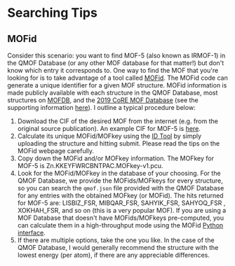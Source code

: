 # Searching Tips

## MOFid
Consider this scenario: you want to find MOF-5 (also known as IRMOF-1) in the QMOF Database (or any other MOF database for that matter!) but don't know which entry it corresponds to. One way to find the MOF that you're looking for is to take advantage of a tool called [MOFid](https://github.com/snurr-group/mofid). The MOFid code can generate a unique identifier for a given MOF structure. MOFid information is made publicly available with each structure in the QMOF Database, most structures on [MOFDB](https://mof.tech.northwestern.edu/), and the [2019 CoRE MOF Database](https://zenodo.org/record/3677685#.XzqXbZMzY8M) (see the supporting information [here](https://pubs.acs.org/doi/abs/10.1021/acs.cgd.9b01050)). I outline a typical procedure below:

1. Download the CIF of the desired MOF from the internet (e.g. from the original source publication). An example CIF for MOF-5 is [here](https://github.com/iRASPA/RASPA2/blob/master/structures/mofs/cif/IRMOF-1.cif).
2. Calculate its unique MOFid/MOFkey using the [ID Tool](https://snurr-group.github.io/web-mofid/) by simply uploading the structure and hitting submit. Please read the tips on the MOFid webpage carefully.
3. Copy down the MOFid and/or MOFkey information. The MOFkey for MOF-5 is Zn.KKEYFWRCBNTPAC.MOFkey-v1.pcu.
4. Look for the MOFid/MOFkey in the database of your choosing. For the QMOF Database, we provide the MOFids/MOFkeys for every structure, so you can search the `qmof.json` file provided with the QMOF Database for any entries with the obtained MOFkey (or MOFid). The hits returned for MOF-5 are: LISBIZ_FSR, MIBQAR_FSR, SAHYIK_FSR, SAHYOQ_FSR , XOKHAH_FSR, and so on (this is a very popular MOF). If you are using a MOF Database that doesn't have MOFids/MOFkeys pre-computed, you can calculate them in a high-throughput mode using the MOFid [Python interface](https://github.com/snurr-group/mofid).
5. If there are multiple options, take the one you like. In the case of the QMOF Database, I would generally recommend the structure with the lowest energy (per atom), if there are any appreciable differences.

